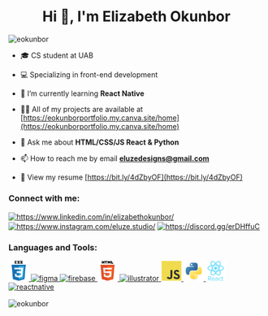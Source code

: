 <h1 align="center">Hi 👋, I'm Elizabeth Okunbor</h1>
<p align="left"> <img src="https://komarev.com/ghpvc/?username=eokunbor&label=Profile%20views&color=0e75b6&style=flat" alt="eokunbor" /> </p>

- 🎓 CS student at UAB </br>
- 💻 Specializing in front-end development</br>
- 🌱 I’m currently learning **React Native**

- 👨‍💻 All of my projects are available at [https://eokunborportfolio.my.canva.site/home](https://eokunborportfolio.my.canva.site/home)

- 💬 Ask me about **HTML/CSS/JS React & Python**

- 📫 How to reach me by email **eluzedesigns@gmail.com**

- 📄 View my resume [https://bit.ly/4dZbyOF](https://bit.ly/4dZbyOF)

<h3 align="left">Connect with me:</h3>
<p align="left">
<a href="https://linkedin.com/in/https://www.linkedin.com/in/elizabethokunbor/" target="blank"><img align="center" src="https://raw.githubusercontent.com/rahuldkjain/github-profile-readme-generator/master/src/images/icons/Social/linked-in-alt.svg" alt="https://www.linkedin.com/in/elizabethokunbor/" height="30" width="40" /></a>
<a href="https://instagram.com/https://www.instagram.com/eluze.studio/" target="blank"><img align="center" src="https://raw.githubusercontent.com/rahuldkjain/github-profile-readme-generator/master/src/images/icons/Social/instagram.svg" alt="https://www.instagram.com/eluze.studio/" height="30" width="40" /></a>
<a href="https://discord.gg/https://discord.gg/erDHffuC" target="blank"><img align="center" src="https://raw.githubusercontent.com/rahuldkjain/github-profile-readme-generator/master/src/images/icons/Social/discord.svg" alt="https://discord.gg/erDHffuC" height="30" width="40" /></a>
</p>

<h3 align="left">Languages and Tools:</h3>
<p align="left"> <a href="https://www.w3schools.com/css/" target="_blank" rel="noreferrer"> <img src="https://raw.githubusercontent.com/devicons/devicon/master/icons/css3/css3-original-wordmark.svg" alt="css3" width="40" height="40"/> </a> <a href="https://www.figma.com/" target="_blank" rel="noreferrer"> <img src="https://www.vectorlogo.zone/logos/figma/figma-icon.svg" alt="figma" width="40" height="40"/> </a> <a href="https://firebase.google.com/" target="_blank" rel="noreferrer"> <img src="https://www.vectorlogo.zone/logos/firebase/firebase-icon.svg" alt="firebase" width="40" height="40"/> </a> <a href="https://www.w3.org/html/" target="_blank" rel="noreferrer"> <img src="https://raw.githubusercontent.com/devicons/devicon/master/icons/html5/html5-original-wordmark.svg" alt="html5" width="40" height="40"/> </a> <a href="https://www.adobe.com/in/products/illustrator.html" target="_blank" rel="noreferrer"> <img src="https://www.vectorlogo.zone/logos/adobe_illustrator/adobe_illustrator-icon.svg" alt="illustrator" width="40" height="40"/> </a> <a href="https://developer.mozilla.org/en-US/docs/Web/JavaScript" target="_blank" rel="noreferrer"> <img src="https://raw.githubusercontent.com/devicons/devicon/master/icons/javascript/javascript-original.svg" alt="javascript" width="40" height="40"/> </a> <a href="https://www.python.org" target="_blank" rel="noreferrer"> <img src="https://raw.githubusercontent.com/devicons/devicon/master/icons/python/python-original.svg" alt="python" width="40" height="40"/> </a> <a href="https://reactjs.org/" target="_blank" rel="noreferrer"> <img src="https://raw.githubusercontent.com/devicons/devicon/master/icons/react/react-original-wordmark.svg" alt="react" width="40" height="40"/> </a> <a href="https://reactnative.dev/" target="_blank" rel="noreferrer"> <img src="https://reactnative.dev/img/header_logo.svg" alt="reactnative" width="40" height="40"/> </a> </p>

<p><img align="center" src="https://github-readme-stats.vercel.app/api/top-langs?username=eokunbor&show_icons=true&locale=en&layout=compact" alt="eokunbor" /></p>
